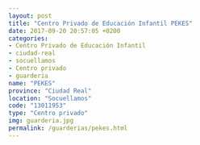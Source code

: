 ```yaml
---
layout: post
title: "Centro Privado de Educación Infantil PEKES"
date: 2017-09-20 20:57:05 +0200
categories:
- Centro Privado de Educación Infantil
- ciudad-real
- socuellamos
- Centro privado
- guarderia
name: "PEKES"
province: "Ciudad Real"
location: "Socuellamos"
code: "13011953"
type: "Centro privado"
img: guarderia.jpg
permalink: /guarderias/pekes.html
---
```


